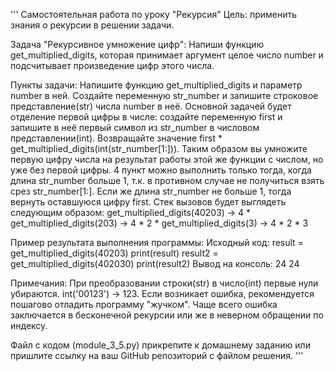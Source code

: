 ''' Самостоятельная работа по уроку "Рекурсия"
Цель: применить знания о рекурсии в решении задачи.

Задача "Рекурсивное умножение цифр":
Напиши функцию get_multiplied_digits, которая принимает аргумент целое число number
и подсчитывает произведение цифр этого числа.

Пункты задачи:
Напишите функцию get_multiplied_digits и параметр number в ней.
Создайте переменную str_number и запишите строковое представление(str) числа number в неё.
Основной задачей будет отделение первой цифры в числе: создайте переменную first и запишите
 в неё первый символ из str_number в числовом представлении(int).
Возвращайте значение first * get_multiplied_digits(int(str_number[1:])).
Таким образом вы умножите первую цифру числа на результат работы этой же функции с числом,
но уже без первой цифры.
4 пункт можно выполнить только тогда, когда длина str_number больше 1,
т.к. в противном случае не получиться взять срез str_number[1:].
Если же длина str_number не больше 1, тогда вернуть оставшуюся цифру first.
Стек вызовов будет выглядеть следующим образом:
get_multiplied_digits(40203) -> 4 * get_multiplied_digits(203) -> 4 * 2 * get_multiplied_digits(3) -> 4 * 2 * 3

Пример результата выполнения программы:
Исходный код:
result = get_multiplied_digits(40203)
print(result)
result2 = get_multiplied_digits(402030)
print(result2)
Вывод на консоль:
24
24

Примечания:
При преобразовании строки(str) в число(int) первые нули убираются. int('00123') -> 123.
Если возникает ошибка, рекомендуется пошагово отладить программу "жучком". Чаще всего ошибка заключается
в бесконечной рекурсии или же в неверном обращении по индексу.

Файл с кодом (module_3_5.py) прикрепите к домашнему заданию или пришлите ссылку на
 ваш GitHub репозиторий с файлом решения. '''
